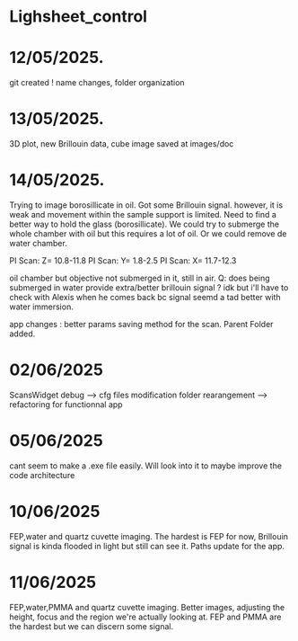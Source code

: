 # Lighsheet_control

# 12/05/2025.
git created ! name changes, folder organization

# 13/05/2025.
3D plot, new Brillouin data, cube image saved at images/doc

# 14/05/2025.

Trying to image borosillicate in oil. Got some Brillouin signal. however, it is weak and movement within the sample support is limited. Need to find a better way to hold the glass (borosillicate). We could try to submerge the whole chamber with oil but this requires a lot of oil. Or we could remove de water chamber. 

PI Scan: Z= 10.8-11.8
PI Scan: Y= 1.8-2.5
PI Scan: X= 11.7-12.3

oil chamber but objective not submerged in it, still in air. 
Q: does being submerged in water provide extra/better brillouin signal ? idk but i'll have to check with Alexis when he comes back bc signal seemd a tad better with water immersion.


app changes : better params saving method for the scan. Parent Folder added.

# 02/06/2025
ScansWidget debug --> cfg files modification
folder rearangement --> refactoring for functionnal app

# 05/06/2025
cant seem to make a .exe file easily. Will look into it to maybe improve the code architecture

# 10/06/2025
FEP,water and quartz cuvette imaging. The hardest is FEP for now, Brillouin signal is kinda flooded in light but still can see it. Paths update for the app. 

# 11/06/2025
FEP,water,PMMA and quartz cuvette imaging. Better images, adjusting the height, focus and the region we're actually 
looking at. FEP and PMMA are the hardest but we can discern some signal.